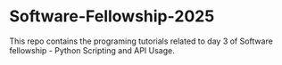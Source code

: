 # Software-Fellowship-2025
This repo contains the programing tutorials related to day 3 of Software fellowship - Python Scripting and API Usage.

